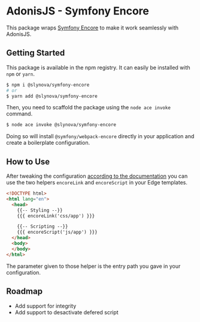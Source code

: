 # AdonisJS - Symfony Encore

This package wraps [Symfony Encore](https://symfony.com/doc/current/frontend.html) to make it work seamlessly with AdonisJS.

## Getting Started

This package is available in the npm registry. It can easily be installed with `npm` or `yarn`.

```bash
$ npm i @slynova/symfony-encore
# or
$ yarn add @slynova/symfony-encore
```

Then, you need to scaffold the package using the `node ace invoke` command.

```bash
$ node ace invoke @slynova/symfony-encore
```

Doing so will install `@symfony/webpack-encore` directly in your application and create a boilerplate configuration.

## How to Use

After tweaking the configuration [according to the documentation](https://symfony.com/doc/current/frontend.html) you can use the two helpers `encoreLink` and `encoreScript` in your Edge templates.

```html
<!DOCTYPE html>
<html lang="en">
  <head>
    {{-- Styling --}}
    {{{ encoreLink('css/app') }}}

    {{-- Scripting --}}
    {{{ encoreScript('js/app') }}}
  </head>
  <body>
  </body>
</html>
```

The parameter given to those helper is the entry path you gave in your configuration.

## Roadmap

- Add support for integrity
- Add support to desactivate defered script
